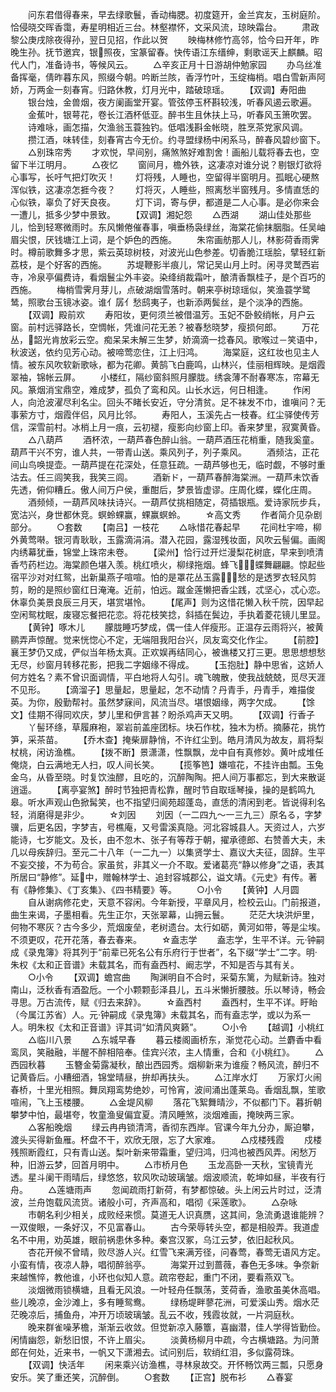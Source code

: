 <!-- { "loadSidebar": true } -->
　　问东君借得春来，早去绿歌鬟，香动梅腮。初度筵开，金兰宾友，玉树庭阶。恰侵晓交晖香霭，寿星明相近三台。林壑襟怀，文采风流，琼映霜台。
　　肃政黎公庚戌除夜得孙，翌日见招，作此以贺
　　映梅林修竹高邻，恰今曰开年，昨晚生孙。抚节邀宾，银照夜，宝篆留春。快传语江东缙绅，剩歌谣天上麒麟。昭代人门，准备诗书，等候风云。
　　△辛亥正月十日游胡仲勉家园
　　办乌丝准备挥毫，倩昨暮东风，照缀今朝。吟断兰陔，香浮竹叶，玉绽梅梢。唱白雪新声阿娇，万两金一刻春宵。归路休教，灯月光中，踏破琼瑶。
　　【双调】寿阳曲
　　银台烛，金兽烟，夜方阑画堂开宴。管弦停玉杯斟较浅，听春风遏云歌遍。
　　金蕉叶，银萼花，卷长江酒杯低亚。醉书生且休扶上马，听春风玉箫吹罢。
　　诗难咏，画怎描，欠渔翁玉蓑独钓。低唱浅斟金帐晓，胜烹茶党家风调。
　　攒江酒，味转佳，刻春宵古今无价。约寻盟绿杨中闲系马，醉春风碧纱窗下。
　　△别珠帘秀
　　才欢悦，早间别，痛煞煞好难割舍！画船儿载将春去也，空留下半江明月。
　　△夜忆
　　窗间月，檐外铁，这凄凉对谁分说？剔银灯欲将心事写，长吁气把灯吹灭！
　　灯将残，人睡也，空留得半窗明月。孤眠心硬熬浑似铁，这凄凉怎捱今夜？
　　灯将灭，人睡些，照离愁半窗残月。多情直恁的心似铁，辜负了好天良夜。
　　灯下词，寄与伊，都道是二人心事。是必你来会一遭儿，抵多少梦中景致。
　　【双调】湘妃怨
　　△西湖
　　湖山佳处那些儿，恰到轻寒微雨时。东风懒倦催春事，嗔垂杨袅绿丝，海棠花偷抹胭脂。任吴岫眉尖恨，厌钱塘江上词，是个妒色的西施。
　　朱帘画舫那人儿，林影荷香雨霁时。樽前歌舞多才思，紫云英琼树枝，对波光山色参差。切香脆江瑶脍，擘轻红新荔枝，是个好客的西施。
　　苏堤鞭影半痕儿，常记吴山月上时。闲寻灵鹫西岩寺，冷泉亭偏费诗，看烟鬟尘外丰姿。染绛绡裁霜叶，酿清香飘桂子，是个百巧的西施。
　　梅梢雪霁月芽儿，点破湖烟雪落时。朝来亭树琼瑶似，笑渔蓑学鹭鸶，照歌台玉镜冰姿。谁亻孱亻愁鸱夷子，也新添两鬓丝，是个淡净的西施。
　　【双调】殿前欢
　　寿阳妆，更何须兰被借温芳。玉妃不卧鲛绡帐，月户云窗。前村远驿路长，空惆帐，凭谁问花无恙？被春愁晓梦，瘦损何郎。
　　万花丛，韶光肯放彩云空。痴呆呆未解三生梦，娇滴滴一捻春风。歌喉过－笑语中，秋波送，依约见芳心动。被啼莺恋住，江上归鸿。
　　海棠庭，这红妆也见主人情。被东风吹软新歌咏，都为花卿。黄鹄飞白鹿鸣，山林兴，佳丽相辉映。是烟霞翠袖，锦帐云屏。
　　小楼红，隔纱窗斜照月朦胧。绣衾薄不耐春寒冻，帘幕无风。篆烟消宝鼎空，难成梦，孤负了鸾和风。山长水远，何日相逢。
　　作闲人，向沧波濯尽利名尘。回头不睹长安近，守分清贫。足不袜发不巾，谁嗔问？无事萦方寸，烟霞伴侣，风月比邻。
　　寿阳人，玉溪先占一枝春。红尘驿使传芳信，深雪前村。冰梢上月一痕，云初褪，瘦影向纱窗上印。香来梦里，寂寞黄昏。
　　△八葫芦
　　酒杯浓，一葫芦春色醉山翁。一葫芦酒压花梢重，随我奚童。葫芦干兴不穷，谁人共，一带青山送。乘风列子，列子乘风。
　　酒频沽，正花间山鸟唤提壶。一葫芦提在花深处，任意狂疏。一葫芦够也无，临时觑，不够时重沽去。任三闾笑我，我笑三闾。
　　酒新ド，一葫芦春醉海棠洲。一葫芦未饮香先透，俯仰糟丘。傲人间万户侯，重酣后，梦景皆虚谬。庄周化蝶，蝶化庄周。
　　酒频倾，一葫芦风味扶诗兴。一葫芦仗挑相随定，荷插银瓶。爱诗家阮步兵，宽沽兴，身世都休竞。螟蛉蜾赢，蜾赢螟蛉。
　　☆高文秀
　　作者简介见杂剧部分。
　　○套数
　　【南吕】一枝花
　　△咏惜花春起早
　　花间杜宇啼，柳外黄莺啭。银河青耿耿，玉露滴涓涓。潜入花园，露湿残妆面，风吹云髻偏。画阁内绣幕犹垂，锦堂上珠帘未卷。
　　【梁州】恰行过开烂漫梨花树底，早来到喷清香芍药栏边。海棠颜色堪入羡。桃红喷火，柳绿拖烟。蜂飞，蝶舞翩翩。惊起些宿平沙对对红鸳，出新巢燕子喧喧。怕的是罩花丛玉露，愁的是透罗衣轻风剪剪，盼的是照纱窗红日淹淹。近前，怕远。蹴金莲懒把香尘践，忒坚心，忒心恋。休辜负美景良辰三月天，堪赏堪怜。
　　【尾声】则为这惜花懒入秋千院，因早起空闲鸳枕眠，废寝忘餐把花恋。将花枝笑捻，斜插在鬓边，手执着菱花镜儿里显。
　　【黄钟】啄木儿
　　朦胧睡巧梦成，偶一佳人伴瘦形。正温存云雨将兴，被黄鹂弄声惊醒。觉来恍惚心不定，无端阻我阳台兴，凤友鸾交化作尘。
　　【前腔】襄王梦仍又成，俨似当年杨太真。正欢娱再结同心，被谯楼又打三更。思思想想愁无尽，纱窗月转移花影，把我二字姻缘不得成。
　　【玉抱肚】静中思省，这娇人何方姓名？素不曾识面调情，平白地将人勾引。魂飞魄散，使我战兢兢，觅尽天涯不见形。
　　【滴溜子】思量起，思量起，怎不动情？丹青手，丹青手，难描俊英。为你，殷勤帮衬。虽然梦寐间，风流当尽。堪恨姻缘，两字欠成。
　　【馀文】佳期不得同欢庆，梦儿里和伊言甚？盼杀鸡声天又明。
　　【双调】行香子
　　丫髻环绦，草履麻袍，翠岩前盖座团标。块石作枕，独木为桥。摘藤花，挑竹笋，采茶苗。
　　【乔木查】掩柴扉静悄，不许红尘到。皓月清风为故友，肩将梨杖桃，闲访渔樵。
　　【拨不断】景潇潇，性飘飘，龙中自有真修妙。黄叶成堆任俺烧，白云满地无人扫，叹人间长笑。
　　【揽筝笆】嫌喧花，不挂许由瓢。玉兔金乌，从昏至晓。时复饮浊醪，且吃的，沉醉陶陶。把人间万事都忘，到大来散诞逍遥。
　　【离亭宴煞】醉时节独把青松靠，醒时节自取瑶琴操，操的是鹤鸣九皋。听水声观山色掀髯笑，也不指望归阆苑超蓬岛，直恁的清闲到老。皆说得利名轻，消磨得是非少。
　　☆刘因
　　刘因（一二四九～一三九三）原名る，字梦骥，后更名因，字梦吉，号樵庵，又号雷溪真隐。河北容城县人。天资过人，六岁能诗，七岁能文。及长，由不忽木、张子有等荐于朝，擢承德郎、右赞善大夫，未几以母疾辞归。至元二十八年（一二九一）以集贤学士、嘉议大夫征，固辞。生平不妄交接，不为苟合。家虽贫，非其义一介不取。爱诸葛亮“静以修身”之语，表其所居曰“静修”。延中，赠翰林学士、追封容城郡公，谥文靖。《元史》有传。著有《静修集》、《丁亥集》、《四书精要》等。
　　○小令
　　【黄钟】人月圆
　　自从谢病修花史，天意不容闲。今年新授，平章风月，检校云山。门前报道，曲生来谒，子墨相看。先生正尔，天张翠幕，山拥云鬟。
　　茫茫大块洪炉里，何物不寒灰？古今多少，荒烟废垒，老树遗台。太行如砺，黄河如带，等是尘埃。不须更叹，花开花落，春去春来。
　　☆盍志学
　　盍志学，生平不详。元·钟嗣成《录鬼簿》将其列于“前辈已死名公有乐府行于世者”，名下缀“学士”二字。明·朱权《太和正音谱》未载其名，而有盍西村、阚志学，不知是否与其有关。
　　○小令
　　【双调】蟾宫曲
　　陶渊明自不合时，采菊东篱，为赋新诗。独对南山，泛秋香有酒盈卮。一个小颗颗彭泽县儿，五斗米懒折腰肢。乐以琴诗，畅会寻思。万古流传，赋《归去来辞》。
　　☆盍西村
　　盍西村，生平不详。盱眙（今属江苏省）人。元·钟嗣成《录鬼簿》未载其名，而有盍志学，或以为系一人。明朱权《太和正音谱》评其词“如清风爽籁”。
　　○小令
　　【越调】小桃红
　　△临川八景
　　△东城早春
　　暮云楼阁画桥东，渐觉花心动。兰麝香中看鸾凤，笑融融，半醒不醉相陪奉。佳宾兴浓，主人情重，合和《小桃红》。
　　△西园秋暮
　　玉簪金菊露凝秋，酿出西园秀。烟柳新来为谁瘦？畅风流，醉归不记黄昏后。小糟细酒，锦堂晴昼，拚却再扶头。
　　△江岸水灯
　　万家灯火闹春桥，十里光相照。舞凤翔鸾势绝妙，可怜宵，波间涌出蓬莱岛。香烟乱飘，笙歌喧闹，飞上玉楼腰。
　　△金堤风柳
　　落花飞絮舞晴沙，不似都门下。暮折朝攀梦中怕，最堪夸，牧童渔叟偏宜夏。清风睡煞，淡烟难画，掩映两三家。
　　△客船晚烟
　　绿云冉冉锁清湾，香彻东西岸。官课今年九分办，厮迫攀，渡头买得新鱼雁。杯盘不干，欢欣无限，忘了大家难。
　　△戍楼残霞
　　戍楼残照断霞红，只有青山送。梨叶新来带霜重，望归鸿，归鸿也被西风弄。闲愁万种，旧游云梦，回首月明中。
　　△市桥月色
　　玉龙高卧一天秋，宝镜青光透。星斗阑干雨晴后，绿悠悠，软风吹动玻璃皱。烟波顺流，乾坤如昼，半夜有行舟。
　　△莲塘雨声
　　忽闻疏雨打新荷，有梦都惊破。头上闲云片时过，泛清波，兰舟饱载风流货。诸般小可，齐声高和，唱彻《采莲歌》。
　　△杂咏
　　市朝名利少相关，成败经来惯。莫道无人识真赝，这其间，急流勇退谁能辨？一双俊眼，一条好汉，不见富春山。
　　古今荣辱转头空，都是相般弄。我道虚名不中用，劝英雄，眼前祸患休多种。秦宫汉冢，乌江云梦，依旧起秋风。
　　杏花开候不曾晴，败尽游人兴。红雪飞来满芳径，问春莺，春莺无语风方定。小蛮有情，夜凉人静，唱彻醉翁亭。
　　海棠开过到蔷薇，春色无多味。争奈新来越憔悴，教他谁，小环也似知人意。疏帘卷起，重门不闭，要看燕双飞。
　　淡烟微雨锁横塘，且看无风浪。一叶轻舟任飘荡，芰荷香，渔歌虽美休高唱。些儿晚凉，金沙滩上，多有睡鸳鸯。
　　绿杨堤畔蓼花洲，可爱溪山秀。烟水茫茫晚凉后，捕鱼舟，冲开万顷玻璃皱。乱云不收，残霞妆就，一片洞庭秋。
　　晚来群雀噪茅檐，渐渐云收敛。但觉新凉入藤簟，喜幽潜，佳人学得皆勤俭。闲情幽怨，新愁旧恨，不许上眉尖。
　　淡黄杨柳月中疏，今古横塘路。为问萧郎在何处，近来书，一帆又下潇湘去。试问别后，软绡红泪，多似露荷珠。
　　【双调】快活年
　　闲来乘兴访渔樵，寻林泉故交。开怀畅饮两三瓢，只愿身安乐。笑了重还笑，沉醉倒。
　　○套数
　　【正宫】脱布衫
　　△春宴
